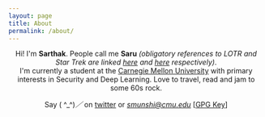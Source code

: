 ```yaml
---
layout: page
title: About
permalink: /about/
---
```


<p align="center">
Hi! I'm <strong>Sarthak</strong>. People call me <strong>Saru</strong> <em>(obligatory references to LOTR and Star Trek are linked <a target="_blank" href="http://lotr.wikia.com/wiki/Saruman">here</a> and <a target="_blank" href="http://memory-alpha.wikia.com/wiki/Saru">here</a> respectively)</em>.<br />
  I'm currently a student at the <a href="https://engineering.cmu.edu/" target="_blank">Carnegie Mellon University</a> with primary interests in Security and Deep Learning. Love to travel, read and jam to some 60s rock. 
</p>

<p align="center">
Say ( ^_^)<em>／</em> on <a href="https://twitter.com/saruftw" target="_blank">twitter</a> or <em><a href="mailto:smunshi@cmu.edu" target="_blank">smunshi@cmu.edu</a></em> [<a href="https://pastebin.com/yVZ45Tfn" target="_blank">GPG Key</a>]
</p>

